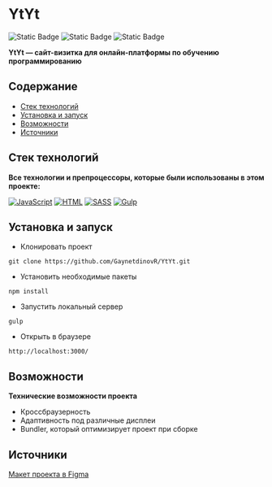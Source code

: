 # YtYt

![Static Badge](https://img.shields.io/badge/status-done-green)
![Static Badge](https://img.shields.io/badge/done-100%25-green)
![Static Badge](https://img.shields.io/badge/petproject-purple)

**YtYt — сайт-визитка для онлайн-платформы по обучению программированию**

## Содержание
- [Стек технологий](#stack)
- [Установка и запуск](#getting_started)
- [Возможности](#abilities)
- [Источники](#sources)

## Стек технологий
<a id="stack"></a>

**Все технологии и препроцессоры, которые были использованы в этом проекте:**

[![JavaScript](https://img.shields.io/badge/javascript-%23323330.svg?style=for-the-badge&logo=javascript&logoColor=%23F7DF1E)](#YtYt)
[![HTML](https://img.shields.io/badge/html-%23E34F26.svg?style=for-the-badge&logo=html5&logoColor=white)](#YtYt)
[![SASS](https://img.shields.io/badge/SASS-hotpink.svg?style=for-the-badge&logo=SASS&logoColor=white)](https://sass-lang.com/)
[![Gulp](https://img.shields.io/badge/GULP-%23CF4647.svg?style=for-the-badge&logo=gulp&logoColor=white)](#YtYt)

## Установка и запуск
<a id="getting_started"></a>

- Клонировать проект

```
git clone https://github.com/GaynetdinovR/YtYt.git
```

- Установить необходимые пакеты

```
npm install
```

- Запустить локальный сервер

```
gulp
```

- Открыть в браузере

```
http://localhost:3000/
```

## Возможности
<a id="abilities"></a>

**Технические возможности проекта**

- Кроссбраузерность
- Адаптивность под различные дисплеи
- Bundler, который оптимизирует проект при сборке

## Источники
<a id="sources"></a>

[Макет проекта в Figma](https://www.figma.com/design/wO7oUh1UZ8CTasIfO10MOr/YtYt--?node-id=0-1&p=f&t=AFiCNbJEIE8MU0ho-0)

